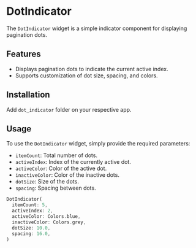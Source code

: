 # DotIndicator

The `DotIndicator` widget is a simple indicator component for displaying pagination dots.
## Features
- Displays pagination dots to indicate the current active index.
- Supports customization of dot size, spacing, and colors.

## Installation
Add `dot_indicator` folder on your respective app.

## Usage
To use the `DotIndicator` widget, simply provide the required parameters:
- `itemCount`: Total number of dots.
- `activeIndex`: Index of the currently active dot.
- `activeColor`: Color of the active dot.
- `inactiveColor`: Color of the inactive dots.
- `dotSize`: Size of the dots.
- `spacing`: Spacing between dots.

<?code-excerpt "readme_excerpts.dart (Write)"?>
```dart
DotIndicator(
  itemCount: 5,
  activeIndex: 2,
  activeColor: Colors.blue,
  inactiveColor: Colors.grey,
  dotSize: 10.0,
  spacing: 16.0,
)
```
